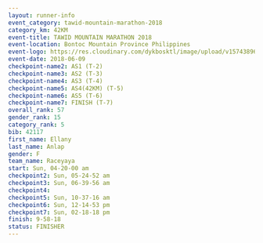 ```yaml
---
layout: runner-info 
event_category: tawid-mountain-marathon-2018 
category_km: 42KM 
event-title: TAWID MOUNTAIN MARATHON 2018 
event-location: Bontoc Mountain Province Philippines 
event-logo: https://res.cloudinary.com/dykbosktl/image/upload/v1574389629/Logo/tawid2018_logo_t3op5o.png 
event-date: 2018-06-09 
checkpoint-name2: AS1 (T-2) 
checkpoint-name3: AS2 (T-3) 
checkpoint-name4: AS3 (T-4) 
checkpoint-name5: AS4(42KM) (T-5) 
checkpoint-name6: AS5 (T-6) 
checkpoint-name7: FINISH (T-7) 
overall_rank: 57
gender_rank: 15
category_rank: 5
bib: 42117
first_name: Ellany
last_name: Anlap
gender: F
team_name: Raceyaya
start: Sun, 04-20-00 am
checkpoint2: Sun, 05-24-52 am
checkpoint3: Sun, 06-39-56 am
checkpoint4: 
checkpoint5: Sun, 10-37-16 am
checkpoint6: Sun, 12-14-53 pm
checkpoint7: Sun, 02-18-18 pm
finish: 9-58-18
status: FINISHER
---
```

